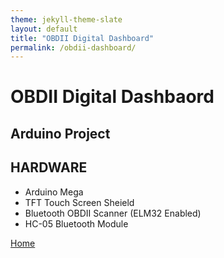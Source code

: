 ```yaml
---
theme: jekyll-theme-slate
layout: default
title: "OBDII Digital Dashboard"
permalink: /obdii-dashboard/
---
```


# OBDII Digital Dashbaord
## Arduino Project

## HARDWARE
- Arduino Mega
- TFT Touch Screen Sheield 
- Bluetooth OBDII Scanner (ELM32 Enabled)
- HC-05 Bluetooth Module

[Home](https://kwardynski.github.io/)
